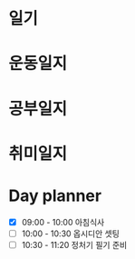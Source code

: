 # 일기

# 운동일지

# 공부일지
# 취미일지
# Day planner

- [x] 09:00 - 10:00 아침식사
- [ ] 10:00 - 10:30 옵시디안 셋팅
- [ ] 10:30 - 11:20 정처기 필기 준비